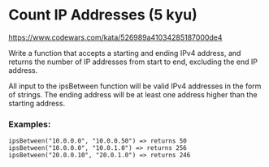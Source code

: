 # Count IP Addresses (5 kyu)

https://www.codewars.com/kata/526989a41034285187000de4

Write a function that accepts a starting and ending IPv4 address, and returns the number of IP addresses from start to end, excluding the end IP address.

All input to the ipsBetween function will be valid IPv4 addresses in the form of strings. The ending address will be at least one address higher than the starting address.

### Examples:

```
ipsBetween("10.0.0.0", "10.0.0.50") => returns 50
ipsBetween("10.0.0.0", "10.0.1.0") => returns 256
ipsBetween("20.0.0.10", "20.0.1.0") => returns 246
```
